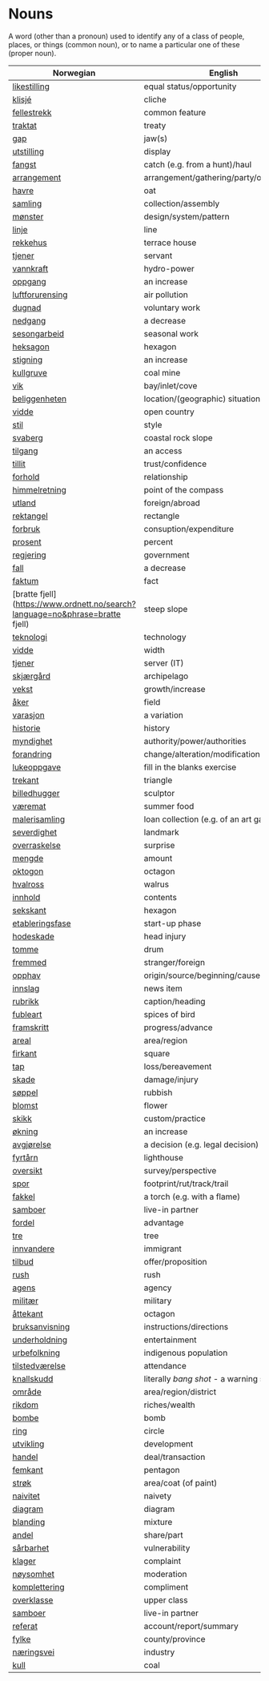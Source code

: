 # Nouns

A word (other than a pronoun) used to identify any of a class of people, places, or things (common noun), or to name a particular one of these (proper noun).

| Norwegian | English | Gender |
| --- | --- | --- |
| [likestilling](https://www.ordnett.no/search?language=no&phrase=likestilling) | equal status/opportunity | m |
| [klisjé](https://www.ordnett.no/search?language=no&phrase=klisjé) | cliche | m |
| [fellestrekk](https://www.ordnett.no/search?language=no&phrase=fellestrekk) | common feature | i |
| [traktat](https://www.ordnett.no/search?language=no&phrase=traktat) | treaty | m |
| [gap](https://www.ordnett.no/search?language=no&phrase=gap) | jaw(s) | m |
| [utstilling](https://www.ordnett.no/search?language=no&phrase=utstilling) | display | m |
| [fangst](https://www.ordnett.no/search?language=no&phrase=fangst) | catch (e.g. from a hunt)/haul | m |
| [arrangement](https://www.ordnett.no/search?language=no&phrase=arrangement) | arrangement/gathering/party/organisation | i |
| [havre](https://www.ordnett.no/search?language=no&phrase=havre) | oat | m |
| [samling](https://www.ordnett.no/search?language=no&phrase=samling) | collection/assembly | m |
| [mønster](https://www.ordnett.no/search?language=no&phrase=mønster) | design/system/pattern | i |
| [linje](https://www.ordnett.no/search?language=no&phrase=linje) | line | m |
| [rekkehus](https://www.ordnett.no/search?language=no&phrase=rekkehus) | terrace house | i |
| [tjener](https://www.ordnett.no/search?language=no&phrase=tjener) | servant | m |
| [vannkraft](https://www.ordnett.no/search?language=no&phrase=vannkraft) | hydro-power | m |
| [oppgang](https://www.ordnett.no/search?language=no&phrase=oppgang) | an increase | m |
| [luftforurensing](https://www.ordnett.no/search?language=no&phrase=luftforurensing) | air pollution | m |
| [dugnad](https://www.ordnett.no/search?language=no&phrase=dugnad) | voluntary work | m |
| [nedgang](https://www.ordnett.no/search?language=no&phrase=nedgang) | a decrease | m |
| [sesongarbeid](https://www.ordnett.no/search?language=no&phrase=sesongarbeid) | seasonal work | i |
| [heksagon](https://www.ordnett.no/search?language=no&phrase=heksagon) | hexagon | m |
| [stigning](https://www.ordnett.no/search?language=no&phrase=stigning) | an increase | m |
| [kullgruve](https://www.ordnett.no/search?language=no&phrase=kullgruve) | coal mine | m |
| [vik](https://www.ordnett.no/search?language=no&phrase=vik) | bay/inlet/cove | m |
| [beliggenheten](https://www.ordnett.no/search?language=no&phrase=beliggenheten) | location/(geographic) situation | m/f |
| [vidde](https://www.ordnett.no/search?language=no&phrase=vidde) | open country | m |
| [stil](https://www.ordnett.no/search?language=no&phrase=stil) | style | m |
| [svaberg](https://www.ordnett.no/search?language=no&phrase=svaberg) | coastal rock slope | i |
| [tilgang](https://www.ordnett.no/search?language=no&phrase=tilgang) | an access | i |
| [tillit](https://www.ordnett.no/search?language=no&phrase=tillit) | trust/confidence | m |
| [forhold](https://www.ordnett.no/search?language=no&phrase=forhold) | relationship | i |
| [himmelretning](https://www.ordnett.no/search?language=no&phrase=himmelretning) | point of the compass | m |
| [utland](https://www.ordnett.no/search?language=no&phrase=utland) | foreign/abroad | m |
| [rektangel](https://www.ordnett.no/search?language=no&phrase=rektangel) | rectangle | i |
| [forbruk](https://www.ordnett.no/search?language=no&phrase=forbruk) | consuption/expenditure | i |
| [prosent](https://www.ordnett.no/search?language=no&phrase=prosent) | percent | m |
| [regjering](https://www.ordnett.no/search?language=no&phrase=regjering) | government | m |
| [fall](https://www.ordnett.no/search?language=no&phrase=fall) | a decrease | i |
| [faktum](https://www.ordnett.no/search?language=no&phrase=faktum) | fact | i |
| [bratte fjell](https://www.ordnett.no/search?language=no&phrase=bratte fjell) | steep slope | m |
| [teknologi](https://www.ordnett.no/search?language=no&phrase=teknologi) | technology | m |
| [vidde](https://www.ordnett.no/search?language=no&phrase=vidde) | width | m/f |
| [tjener](https://www.ordnett.no/search?language=no&phrase=tjener) | server (IT) | m |
| [skjærgård](https://www.ordnett.no/search?language=no&phrase=skjærgård) | archipelago | m |
| [vekst](https://www.ordnett.no/search?language=no&phrase=vekst) | growth/increase | m |
| [åker](https://www.ordnett.no/search?language=no&phrase=åker) | field | m |
| [varasjon](https://www.ordnett.no/search?language=no&phrase=varasjon) | a variation | m |
| [historie](https://www.ordnett.no/search?language=no&phrase=historie) | history | m/f |
| [myndighet](https://www.ordnett.no/search?language=no&phrase=myndighet) | authority/power/authorities | m |
| [forandring](https://www.ordnett.no/search?language=no&phrase=forandring) | change/alteration/modification | m |
| [lukeoppgave](https://www.ordnett.no/search?language=no&phrase=lukeoppgave) | fill in the blanks exercise | m |
| [trekant](https://www.ordnett.no/search?language=no&phrase=trekant) | triangle | m |
| [billedhugger](https://www.ordnett.no/search?language=no&phrase=billedhugger) | sculptor | m |
| [væremat](https://www.ordnett.no/search?language=no&phrase=væremat) | summer food | m |
| [malerisamling](https://www.ordnett.no/search?language=no&phrase=malerisamling) | loan collection (e.g. of an art gallery) | m |
| [severdighet](https://www.ordnett.no/search?language=no&phrase=severdighet) | landmark | m |
| [overraskelse](https://www.ordnett.no/search?language=no&phrase=overraskelse) | surprise | m |
| [mengde](https://www.ordnett.no/search?language=no&phrase=mengde) | amount | m |
| [oktogon](https://www.ordnett.no/search?language=no&phrase=oktogon) | octagon | m |
| [hvalross](https://www.ordnett.no/search?language=no&phrase=hvalross) | walrus | m |
| [innhold](https://www.ordnett.no/search?language=no&phrase=innhold) | contents | i |
| [sekskant](https://www.ordnett.no/search?language=no&phrase=sekskant) | hexagon | m |
| [etableringsfase](https://www.ordnett.no/search?language=no&phrase=etableringsfase) | start-up phase | m |
| [hodeskade](https://www.ordnett.no/search?language=no&phrase=hodeskade) | head injury | m |
| [tomme](https://www.ordnett.no/search?language=no&phrase=tomme) | drum | m |
| [fremmed](https://www.ordnett.no/search?language=no&phrase=fremmed) | stranger/foreign | m |
| [opphav](https://www.ordnett.no/search?language=no&phrase=opphav) | origin/source/beginning/cause | i |
| [innslag](https://www.ordnett.no/search?language=no&phrase=innslag) | news item | i |
| [rubrikk](https://www.ordnett.no/search?language=no&phrase=rubrikk) | caption/heading | m |
| [fubleart](https://www.ordnett.no/search?language=no&phrase=fubleart) | spices of bird | m/f |
| [framskritt](https://www.ordnett.no/search?language=no&phrase=framskritt) | progress/advance | i |
| [areal](https://www.ordnett.no/search?language=no&phrase=areal) | area/region | i |
| [firkant](https://www.ordnett.no/search?language=no&phrase=firkant) | square | m |
| [tap](https://www.ordnett.no/search?language=no&phrase=tap) | loss/bereavement | i |
| [skade](https://www.ordnett.no/search?language=no&phrase=skade) | damage/injury | m |
| [søppel](https://www.ordnett.no/search?language=no&phrase=søppel) | rubbish | i |
| [blomst](https://www.ordnett.no/search?language=no&phrase=blomst) | flower | m |
| [skikk](https://www.ordnett.no/search?language=no&phrase=skikk) | custom/practice | m |
| [økning](https://www.ordnett.no/search?language=no&phrase=økning) | an increase | m |
| [avgjørelse](https://www.ordnett.no/search?language=no&phrase=avgjørelse) | a decision (e.g. legal decision) | m |
| [fyrtårn](https://www.ordnett.no/search?language=no&phrase=fyrtårn) | lighthouse | i |
| [oversikt](https://www.ordnett.no/search?language=no&phrase=oversikt) | survey/perspective | m |
| [spor](https://www.ordnett.no/search?language=no&phrase=spor) | footprint/rut/track/trail | i |
| [fakkel](https://www.ordnett.no/search?language=no&phrase=fakkel) | a torch (e.g. with a flame) | m |
| [samboer](https://www.ordnett.no/search?language=no&phrase=samboer) | live-in partner | m |
| [fordel](https://www.ordnett.no/search?language=no&phrase=fordel) | advantage | m |
| [tre](https://www.ordnett.no/search?language=no&phrase=tre) | tree | i |
| [innvandere](https://www.ordnett.no/search?language=no&phrase=innvandere) | immigrant | m |
| [tilbud](https://www.ordnett.no/search?language=no&phrase=tilbud) | offer/proposition | i |
| [rush](https://www.ordnett.no/search?language=no&phrase=rush) | rush | i |
| [agens](https://www.ordnett.no/search?language=no&phrase=agens) | agency | m |
| [militær](https://www.ordnett.no/search?language=no&phrase=militær) | military | m |
| [åttekant](https://www.ordnett.no/search?language=no&phrase=åttekant) | octagon | m |
| [bruksanvisning](https://www.ordnett.no/search?language=no&phrase=bruksanvisning) | instructions/directions | m |
| [underholdning](https://www.ordnett.no/search?language=no&phrase=underholdning) | entertainment | m |
| [urbefolkning](https://www.ordnett.no/search?language=no&phrase=urbefolkning) | indigenous population | m |
| [tilstedværelse](https://www.ordnett.no/search?language=no&phrase=tilstedværelse) | attendance | i |
| [knallskudd](https://www.ordnett.no/search?language=no&phrase=knallskudd) | literally _bang shot_ - a warning shot gun | i |
| [område](https://www.ordnett.no/search?language=no&phrase=område) | area/region/district | i |
| [rikdom](https://www.ordnett.no/search?language=no&phrase=rikdom) | riches/wealth | m |
| [bombe](https://www.ordnett.no/search?language=no&phrase=bombe) | bomb | m |
| [ring](https://www.ordnett.no/search?language=no&phrase=ring) | circle | m |
| [utvikling](https://www.ordnett.no/search?language=no&phrase=utvikling) | development | m |
| [handel](https://www.ordnett.no/search?language=no&phrase=handel) | deal/transaction | m |
| [femkant](https://www.ordnett.no/search?language=no&phrase=femkant) | pentagon | m |
| [strøk](https://www.ordnett.no/search?language=no&phrase=strøk) | area/coat (of paint) | i |
| [naivitet](https://www.ordnett.no/search?language=no&phrase=naivitet) | naivety | m |
| [diagram](https://www.ordnett.no/search?language=no&phrase=diagram) | diagram | i |
| [blanding](https://www.ordnett.no/search?language=no&phrase=blanding) | mixture | m |
| [andel](https://www.ordnett.no/search?language=no&phrase=andel) | share/part | m |
| [sårbarhet](https://www.ordnett.no/search?language=no&phrase=sårbarhet) | vulnerability | m |
| [klager](https://www.ordnett.no/search?language=no&phrase=klager) | complaint | m |
| [nøysomhet](https://www.ordnett.no/search?language=no&phrase=nøysomhet) | moderation | m |
| [komplettering](https://www.ordnett.no/search?language=no&phrase=komplettering) | compliment | m |
| [overklasse](https://www.ordnett.no/search?language=no&phrase=overklasse) | upper class | m |
| [samboer](https://www.ordnett.no/search?language=no&phrase=samboer) | live-in partner | m |
| [referat](https://www.ordnett.no/search?language=no&phrase=referat) | account/report/summary | i |
| [fylke](https://www.ordnett.no/search?language=no&phrase=fylke) | county/province | i |
| [næringsvei](https://www.ordnett.no/search?language=no&phrase=næringsvei) | industry | m |
| [kull](https://www.ordnett.no/search?language=no&phrase=kull) | coal | i |

